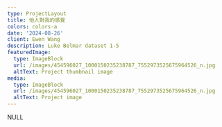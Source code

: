 ```yaml
---
type: ProjectLayout
title: 他人對我的感覺
colors: colors-a
date: '2024-08-26'
client: Ewen Wang
description: Luke Belmar dataset 1-5
featuredImage:
  type: ImageBlock
  url: /images/454596027_1000150235238787_7552973525675964526_n.jpg
  altText: Project thumbnail image
media:
  type: ImageBlock
  url: /images/454596027_1000150235238787_7552973525675964526_n.jpg
  altText: Project image
---
```

NULL
